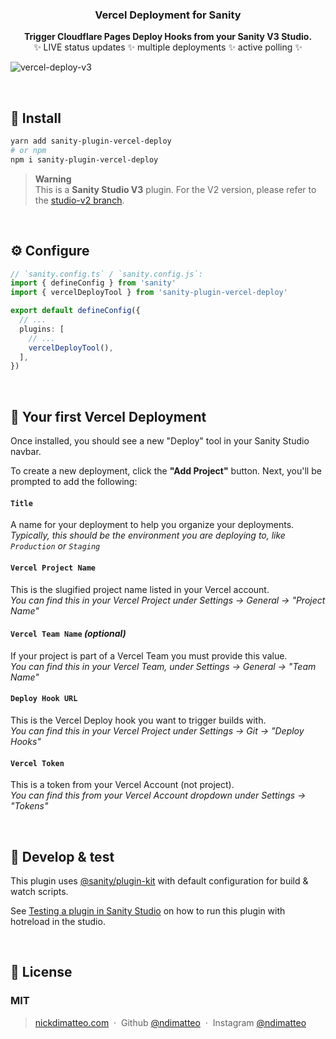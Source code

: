 <h3 align="center">
  Vercel Deployment for Sanity
</h3>
<p align="center">
  <strong>Trigger Cloudflare Pages Deploy Hooks from your Sanity V3 Studio.</strong><br />
✨ LIVE status updates ✨ multiple deployments ✨ active polling ✨
</p>

![vercel-deploy-v3](https://user-images.githubusercontent.com/737188/214927717-ba84450f-8359-401c-acf0-08eeafc22881.png)

<br />

## 🔌 Install

```sh
yarn add sanity-plugin-vercel-deploy
# or npm
npm i sanity-plugin-vercel-deploy
```

> **Warning** <br />This is a **Sanity Studio V3** plugin. For the V2 version, please refer to the [studio-v2 branch](https://github.com/ndimatteo/sanity-plugin-vercel-deploy/tree/studio-v2).

<br />

## ⚙️ Configure

```ts
// `sanity.config.ts` / `sanity.config.js`:
import { defineConfig } from 'sanity'
import { vercelDeployTool } from 'sanity-plugin-vercel-deploy'

export default defineConfig({
  // ...
  plugins: [
    // ...
    vercelDeployTool(),
  ],
})
```

<br />

## 🚀 Your first Vercel Deployment

Once installed, you should see a new "Deploy" tool in your Sanity Studio navbar.

To create a new deployment, click the **"Add Project"** button. Next, you'll be prompted to add the following:

#### `Title`

A name for your deployment to help you organize your deployments. <br />
_Typically, this should be the environment you are deploying to, like `Production` or `Staging`_

#### `Vercel Project Name`

This is the slugified project name listed in your Vercel account. <br />
_You can find this in your Vercel Project under Settings → General → "Project Name"_

#### `Vercel Team Name` _(optional)_

If your project is part of a Vercel Team you must provide this value. <br />
_You can find this in your Vercel Team, under Settings → General → "Team Name"_

#### `Deploy Hook URL`

This is the Vercel Deploy hook you want to trigger builds with. <br />
_You can find this in your Vercel Project under Settings → Git → "Deploy Hooks"_

#### `Vercel Token`

This is a token from your Vercel Account (not project). <br />
_You can find this from your Vercel Account dropdown under Settings → "Tokens"_

<br />

## 🧪 Develop & test

This plugin uses [@sanity/plugin-kit](https://github.com/sanity-io/plugin-kit)
with default configuration for build & watch scripts.

See [Testing a plugin in Sanity Studio](https://github.com/sanity-io/plugin-kit#testing-a-plugin-in-sanity-studio)
on how to run this plugin with hotreload in the studio.

<br />

## 🤝 License

### MIT

> [nickdimatteo.com](https://nickdimatteo.com) &nbsp;&middot;&nbsp;
> Github [@ndimatteo](https://github.com/ndimatteo) &nbsp;&middot;&nbsp;
> Instagram [@ndimatteo](https://instagram.com/ndimatteo)
